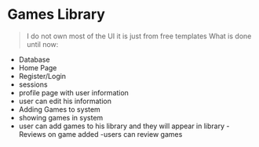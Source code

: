 # Games Library
> I do not own most of the UI it is just from free templates
What is done until now:
- Database
- Home Page
- Register/Login
- sessions
- profile page with user information
- user can edit his information
- Adding Games to system
- showing games in system
- user can add games to his library and they will appear in library
-Reviews on game added
-users can review games
